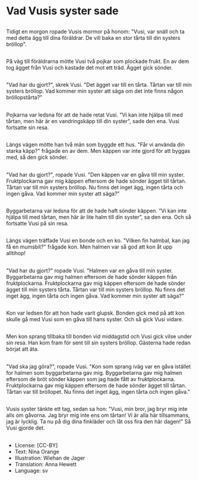 # Vad Vusis syster sade

##
Tidigt en morgon ropade Vusis mormor på honom: "Vusi, var snäll och ta med detta ägg till dina föräldrar. De vill baka en stor tårta till din systers bröllop".

##
På väg till föräldrarna mötte Vusi två pojkar som plockade frukt. En av dem tog ägget från Vusi och kastade det mot ett träd. Ägget gick sönder.

##
"Vad har du gjort?", skrek Vusi. "Det ägget var till en tårta. Tårtan var till min systers bröllop. Vad kommer min syster att säga om det inte finns någon bröllopstårta?"

##
Pojkarna var ledsna för att de hade retat Vusi. "Vi kan inte hjälpa till med tårtan, men här är en vandringskäpp till din syster", sade den ena. Vusi fortsatte sin resa.

##
Längs vägen mötte han två män som byggde ett hus. "Får vi använda din starka käpp?" frågade en av dem. Men käppen var inte gjord för att byggas med, så den gick sönder.

##
"Vad har du gjort?", ropade Vusi. "Den käppen var en gåva till min syster. Fruktplockarna gav mig käppen eftersom de hade sönder ägget till tårtan. Tårtan var till min systers bröllop. Nu finns det inget ägg, ingen tårta och ingen gåva. Vad kommer min syster att säga?”

##
Byggarbetarna var ledsna för att de hade haft sönder käppen. ”Vi kan inte hjälpa till med tårtan, men här är lite halm till din syster”, sa den ena. Och så fortsatte Vusi på sin resa.

##
Längs vägen träffade Vusi en bonde och en ko. "Vilken fin halmbal, kan jag få en mumsbit?" frågade kon. Men halmen var så god att kon åt upp alltihop!

##
"Vad har du gjort?" ropade Vusi. "Halmen var en gåva till min syster. Byggarbetarna gav mig halmen eftersom de hade sönder käppen från fruktplockarna. Fruktplockarna gav mig käppen eftersom de hade sönder ägget till min systers tårta. Tårtan var till min systers bröllop. Nu finns det inget ägg, ingen tårta och ingen gåva. Vad kommer min syster att säga?"

##
Kon var ledsen för att hon hade varit glupsk. Bonden gick med på att kon skulle gå med Vusi som en gåva till hans syster. Och så gick Vusi vidare.

##
Men kon sprang tillbaka till bonden vid middagstid och Vusi gick vilse under sin resa. Han kom fram för sent till sin systers bröllop. Gästerna hade redan börjat att äta.

##
"Vad ska jag göra?", ropade Vusi. "Kon som sprang iväg var en gåva istället for halmen som byggarbetarna gav mig. Byggarbetarna gav mig halmen eftersom de bröt sönder käppen som jag hade fått av fruktplockarna. Fruktplockarna gav mig käppen eftersom de hade sönder ägget till tårtan. Tårtan var till bröllopet. Nu finns det inget ägg, ingen tårta och ingen gåva."

##
Vusis syster tänkte ett tag, sedan sa hon: "Vusi, min bror, jag bryr mig inte alls om gåvorna. Jag bryr mig inte ens om tårtan! Vi är alla här tillsammans, jag är lycklig. Ta nu på dig dina finkläder och låt oss fira den här dagen!" Så Vusi gjorde det.

##
* License: [CC-BY]
* Text: Nina Orange
* Illustration: Wiehan de Jager
* Translation: Anna Hewett
* Language: sv
